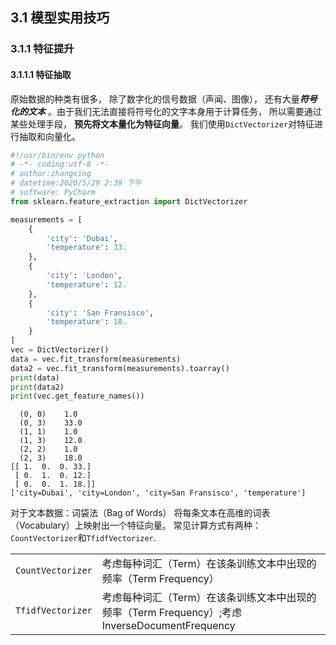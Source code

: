## 3.1 模型实用技巧
### 3.1.1 特征提升
#### 3.1.1.1 特征抽取
原始数据的种类有很多， 除了数字化的信号数据（声闻、图像）， 还有大量***符号化的文本***
。由于我们无法直接将符号化的文字本身用于计算任务， 所以需要通过某些处理手段， **预先将文本量化为特征向量**。
我们使用```DictVectorizer```对特征进行抽取和向量化。
```python
#!/usr/bin/env python
# -*- coding:utf-8 -*-
# author:zhangxing
# datetime:2020/5/29 2:39 下午
# software: PyCharm
from sklearn.feature_extraction import DictVectorizer

measurements = [
    {
        'city': 'Dubai',
        'temperature': 33.
    },
    {
        'city': 'London',
        'temperature': 12.
    },
    {
        'city': 'San Fransisco',
        'temperature': 18.
    }
]
vec = DictVectorizer()
data = vec.fit_transform(measurements)
data2 = vec.fit_transform(measurements).toarray()
print(data)
print(data2)
print(vec.get_feature_names())
```
```
  (0, 0)	1.0
  (0, 3)	33.0
  (1, 1)	1.0
  (1, 3)	12.0
  (2, 2)	1.0
  (2, 3)	18.0
[[ 1.  0.  0. 33.]
 [ 0.  1.  0. 12.]
 [ 0.  0.  1. 18.]]
['city=Dubai', 'city=London', 'city=San Fransisco', 'temperature']
```
对于文本数据：词袋法（Bag of Words）
将每条文本在高维的词表（Vocabulary）上映射出一个特征向量。 常见计算方式有两种：```CountVectorizer```和```TfidfVectorizer```.

|||
|---|---|
|```CountVectorizer```|考虑每种词汇（Term）在该条训练文本中出现的频率（Term Frequency）|
|```TfidfVectorizer```|考虑每种词汇（Term）在该条训练文本中出现的频率（Term Frequency）;考虑InverseDocumentFrequency|